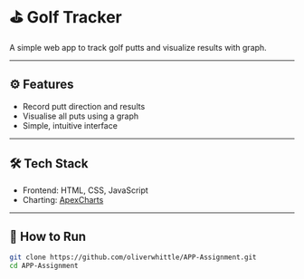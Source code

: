# ⛳ Golf Tracker

A simple web app to track golf putts and visualize results with graph.

---

## ⚙️ Features

- Record putt direction and results
- Visualise all puts using a graph
- Simple, intuitive interface

---

## 🛠 Tech Stack

- Frontend: HTML, CSS, JavaScript
- Charting: [ApexCharts](https://apexcharts.com/)  

---

## 🚀 How to Run

  ```bash
  git clone https://github.com/oliverwhittle/APP-Assignment.git
  cd APP-Assignment
